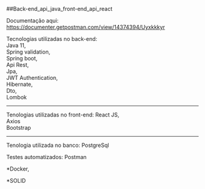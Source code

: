 ##Back-end_api_java_front-end_api_react

Documentação aqui: https://documenter.getpostman.com/view/14374394/Uyxkkkyr


Tecnologias utilizadas no back-end:<br>
Java 11,<br>
Spring validation,<br>
Spring boot,<br>
Api Rest,<br>
Jpa,<br>
JWT Authentication,<br>
Hibernate,<br>
Dto,<br>
Lombok<br>


<hr>
Tenologias utilizadas no front-end:
React JS,<br> Axios<br> Bootstrap

<hr>

Tenologia utilizada no banco:
PostgreSql


Testes automatizados: Postman

*Docker,<br>

*SOLID
